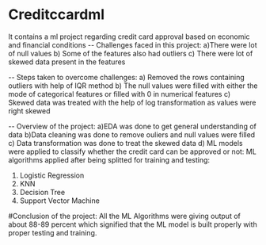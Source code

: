 # Creditccardml
It contains a  ml project  regarding credit card approval based  on economic and financial conditions
-- Challenges faced in this project:
a)There were lot of null values
b) Some of the features also had outliers
c) There were lot of skewed data present in the features

-- Steps taken to overcome challenges:
a) Removed the rows containing outliers with help of IQR method
b) The null values were filled with either the mode of categorical features  or filled with 0 in numerical features
c) Skewed data was treated with the help of log transformation as values were right skewed

-- Overview of the project:
a)EDA was done to get general understanding of data
b)Data cleaning was done to remove ouliers and null values were filled 
c) Data transformation was done to treat the skewed data
d) ML models were applied to classify whether the credit card can be approved or not:
ML algorithms applied after being splitted for training and testing:
1) Logistic Regression
2) KNN
3) Decision Tree
4) Support Vector Machine

#Conclusion of the project:
All the ML Algorithms were giving output of about 88-89 percent which signified that the ML model is built properly with proper testing and training.
